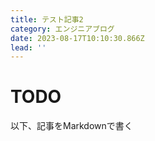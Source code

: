 ```yaml
---
title: テスト記事2
category: エンジニアブログ
date: 2023-08-17T10:10:30.866Z
lead: ''
---
```


# TODO

以下、記事をMarkdownで書く

